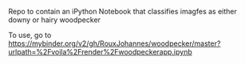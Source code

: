 Repo to contain an iPython Notebook that classifies imagfes as either downy or hairy woodpecker

To use, go to https://mybinder.org/v2/gh/RouxJohannes/woodpecker/master?urlpath=%2Fvoila%2Frender%2Fwoodpeckerapp.ipynb

